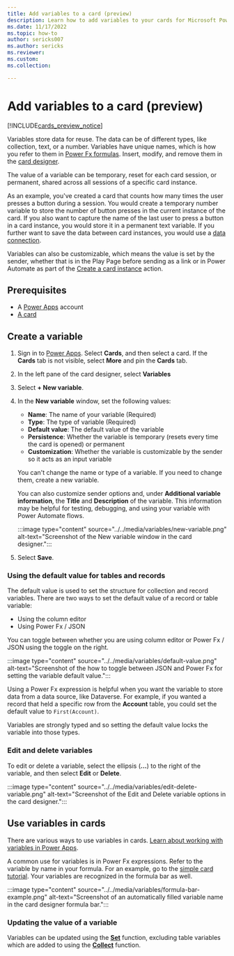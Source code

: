 ```yaml
---
title: Add variables to a card (preview)
description: Learn how to add variables to your cards for Microsoft Power Apps.
ms.date: 11/17/2022
ms.topic: how-to
author: sericks007
ms.author: sericks
ms.reviewer: 
ms.custom: 
ms.collection: 

---
```


# Add variables to a card (preview)

[!INCLUDE[cards_preview_notice](../../includes/preview-include.md)]

Variables store data for reuse. The data can be of different types, like collection, text, or a number. Variables have unique names, which is how you refer to them in [Power Fx formulas](../../make-a-card/power-fx/intro-to-pfx.md). Insert, modify, and remove them in the [card designer](../designer-overview.md).

The value of a variable can be temporary, reset for each card session, or permanent, shared across all sessions of a specific card instance.

As an example, you've created a card that counts how many times the user presses a button during a session. You would create a temporary number variable to store the number of button presses in the current instance of the card. If you also want to capture the name of the last user to press a button in a card instance, you would store it in a permanent text variable. If you further want to save the data between card instances, you would use a [data connection](../connectors/connector-intro.md).

Variables can also be customizable, which means the value is set by the sender, whether that is in the Play Page before sending as a link or in Power Automate as part of the [Create a card instance](../../send-a-card/send-card-with-flow.md) action.

## Prerequisites

- A [Power Apps](https://powerapps.microsoft.com/) account
- [A card](../../tutorials/hello-world-card.md)

## Create a variable

1. Sign in to [Power Apps](https://powerapps.microsoft.com/). Select **Cards**, and then select a card. If the **Cards** tab is not visible, select **More** and pin the **Cards** tab.
1. In the left pane of the card designer, select **Variables**
1. Select **+ New variable**.
1. In the **New variable** window, set the following values:

    - **Name**: The name of your variable (Required)
    - **Type**: The type of variable (Required)
    - **Default value**: The default value of the variable
    - **Persistence**: Whether the variable is temporary (resets every time the card is opened) or permanent
    - **Customization**: Whether the variable is customizable by the sender so it acts as an input variable

    You can't change the name or type of a variable. If you need to change them, create a new variable.

    You can also customize sender options and, under **Additional variable information**, the **Title** and **Description** of the variable. This information may be helpful for testing, debugging, and using your variable with Power Automate flows.

    :::image type="content" source="../../media/variables/new-variable.png" alt-text="Screenshot of the New variable window in the card designer.":::

1. Select **Save**.

### Using the default value for tables and records

The default value is used to set the structure for collection and record variables. There are two ways to set the default value of a record or table variable:

- Using the column editor
- Using Power Fx / JSON

You can toggle between whether you are using column editor or Power Fx / JSON using the toggle on the right.

:::image type="content" source="../../media/variables/default-value.png" alt-text="Screenshot of the how to toggle between JSON and Power Fx for setting the variable default value.":::

Using a Power Fx expression is helpful when you want the variable to store data from a data source, like Dataverse. For example, if you wanted a record that held a specific row from the **Account** table, you could set the default value to `First(Account)`.

Variables are strongly typed and so setting the default value locks the variable into those types.

### Edit and delete variables

To edit or delete a variable, select the ellipsis (**...**) to the right of the variable, and then select **Edit** or **Delete**.

:::image type="content" source="../../media/variables/edit-delete-variable.png" alt-text="Screenshot of the Edit and Delete variable options in the card designer.":::

## Use variables in cards

There are various ways to use variables in cards. [Learn about working with variables in Power Apps](../../../maker/canvas-apps/working-with-variables.md).

A common use for variables is in Power Fx expressions. Refer to the variable by name in your formula. For an example, go to the [simple card tutorial](../../tutorials/hello-world-card.md). Your variables are recognized in the formula bar as well.

:::image type="content" source="../../media/variables/formula-bar-example.png" alt-text="Screenshot of an automatically filled variable name in the card designer formula bar.":::

### Updating the value of a variable

Variables can be updated using the [**Set**](/power-platform/power-fx/reference/function-set) function, excluding table variables which are added to using the [**Collect**](/power-platform/power-fx/reference/function-clear-collect-clearcollect) function.
